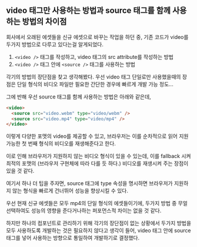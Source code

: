 ## video 태그만 사용하는 방법과 source 태그를 함께 사용하는 방법의 차이점

회사에서 오래된 에셋들을 신규 에셋으로 바꾸는 작업을 하던 중, 기존 코드가 video를 두가지 방법으로 다루고 있다는걸 알게되었다.

1. `<video />` 태그를 작성하고, video 태그의 src attribute를 작성하는 방법
2. `<video />` 태그 안에 `<source />` 태그를 사용하는 방법

각기의 방법의 장단점을 찾고 생각해봤다. 우선 video 태그 단일로만 사용했을때의 장점은 단일 형식의 비디오 파일만 필요한 간단한 경우에 빠르게 개발 가능 정도...

그에 반해 우선 source 태그를 함께 사용하는 방법은 아래와 같은데,

```html
<video>
  <source src="video.webm" type="video/webm" />
  <source src="video.mp4" type="video/mp4" />
</video>
```

이렇게 다양한 포맷의 video를 제공할 수 있고, 브라우저는 이를 순차적으로 읽어 지원 가능한 첫 번째 형식의 비디오를 재생해준다고 한다.

이로 인해 브라우저가 지원하지 않는 비디오 형식이 있을 수 있는데, 이를 fallback 시켜 최적의 포맷의 (브라우저 구현체에 따라 다를 듯 하다.) 비디오를 재생시켜 주는 장점이 있을 것 같다.

여기서 하나 더 팁을 주자면, source 태그에 type 속성을 명시하면 브라우저가 지원하지 않는 형식을 빠르게 건너뛰어 성능을 향상시킬 수 있다.

우선 현재 신규 에셋들은 모두 mp4의 단일 형식의 에셋들이기에, 두가지 방법 중 무얼 선택하여도 성능의 영향을 준다거나하는 퍼포먼스적 차이는 없을 것 같다.

하지만 하나의 컴포넌트로 관리하기 위해 각기의 장단점이 없는 상황에서 두가지 방법을 모두 사용하도록 개발하는 것은 필요하지 않다고 생각이 들어, video 태그 안에 source 태그를 넣어 사용하는 방향으로 통일하여 개발하기로 결정했다.
